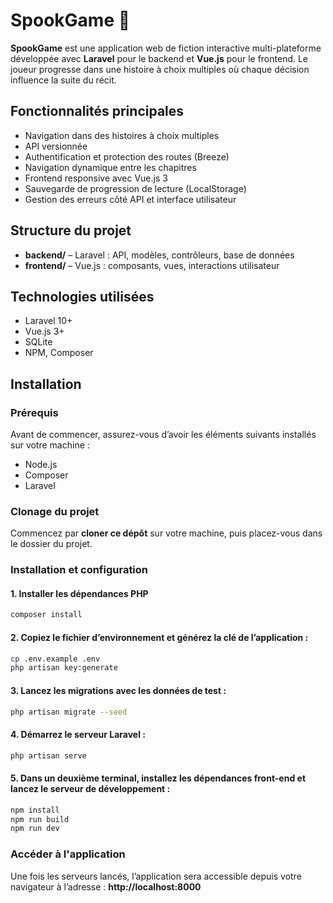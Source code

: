 # SpookGame 🎃

**SpookGame** est une application web de fiction interactive multi-plateforme développée avec **Laravel** pour le backend et **Vue.js** pour le frontend. Le joueur progresse dans une histoire à choix multiples où chaque décision influence la suite du récit.

## Fonctionnalités principales

-   Navigation dans des histoires à choix multiples
-   API versionnée
-   Authentification et protection des routes (Breeze)
-   Navigation dynamique entre les chapitres
-   Frontend responsive avec Vue.js 3
-   Sauvegarde de progression de lecture (LocalStorage)
-   Gestion des erreurs côté API et interface utilisateur

## Structure du projet

-   **backend/** – Laravel : API, modèles, contrôleurs, base de données
-   **frontend/** – Vue.js : composants, vues, interactions utilisateur

## Technologies utilisées

-   Laravel 10+
-   Vue.js 3+
-   SQLite
-   NPM, Composer

## Installation

### Prérequis
Avant de commencer, assurez-vous d’avoir les éléments suivants installés sur votre machine :
- Node.js
- Composer
- Laravel

### Clonage du projet

Commencez par **cloner ce dépôt** sur votre machine, puis placez-vous dans le dossier du projet.

### Installation et configuration

#### 1. Installer les dépendances PHP
```bash
composer install
```

#### 2. Copiez le fichier d’environnement et générez la clé de l’application :
```bash
cp .env.example .env
php artisan key:generate
```

#### 3. Lancez les migrations avec les données de test :
```bash
php artisan migrate --seed
```

#### 4. Démarrez le serveur Laravel :
```bash
php artisan serve
```

#### 5. Dans un **deuxième terminal**, installez les dépendances front-end et lancez le serveur de développement :
```bash
npm install
npm run build
npm run dev
```

### Accéder à l'application
Une fois les serveurs lancés, l’application sera accessible depuis votre navigateur à l’adresse : **http://localhost:8000**
